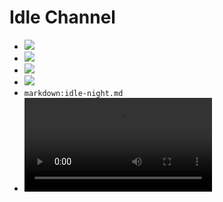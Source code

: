 # Idle Channel

- ![](/assets/rocks-downhill.jpg)
- ![](/assets/running-trail-man.jpg)
- ![](/assets/Hiking-Campaign-Male.jpg)
- ![](/assets/skiing_2.jpg)
- `markdown:idle-night.md`
- <video src="/assets/bbb_short.mp4"></video>
